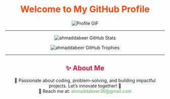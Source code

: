 <!DOCTYPE html>
<html>

<h1 align="center" style="color:#FF4500; font-weight:bold;">Welcome to My GitHub Profile</h1>

<p align="center">

  <img src="https://github.com/user-attachments/assets/694fb4d5-8530-4449-b32a-71bd7849ede1" alt="Profile GIF">
</p>

---


<p align="center">
  <img src="https://stats.dooboo.io/api/github-stats-advanced?login=ahmaddabeer" alt="ahmaddabeer GitHub Stats">
</p>
<p align="center">
  <img src="https://stats.dooboo.io/api/github-trophies?login=ahmaddabeer" alt="ahmaddabeer GitHub Trophies">
</p>

---

<h2 align="center" style="color:#DC143C;">✨ About Me</h2>
<p align="center">
  🌱 Passionate about coding, problem-solving, and building impactful projects. Let’s innovate together! 🚀<br>
  💬 Reach me at: <a href="mailto:ahmaddabeer36@gmail.com" style="color:#4CAF50; text-decoration:none;">ahmaddabeer36@gmail.com</a>
</p>




</html>
